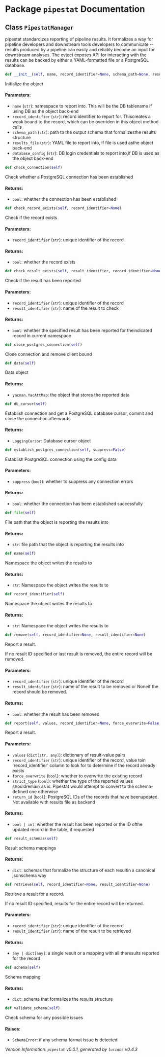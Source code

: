 <script>
document.addEventListener('DOMContentLoaded', (event) => {
  document.querySelectorAll('h3 code').forEach((block) => {
    hljs.highlightBlock(block);
  });
});
</script>

<style>
h3 .content { 
    padding-left: 22px;
    text-indent: -15px;
 }
h3 .hljs .content {
    padding-left: 20px;
    margin-left: 0px;
    text-indent: -15px;
    martin-bottom: 0px;
}
h4 .content, table .content, p .content, li .content { margin-left: 30px; }
h4 .content { 
    font-style: italic;
    font-size: 1em;
    margin-bottom: 0px;
}

</style>


# Package `pipestat` Documentation

## <a name="PipestatManager"></a> Class `PipestatManager`
pipestat standardizes reporting of pipeline results. It formalizes a way for pipeline developers and downstream tools developers to communicate -- results produced by a pipeline can easily and reliably become an input for downstream analyses. The ovject exposes API for interacting with the results can be backed by either a YAML-formatted file or a PostgreSQL database.


```python
def __init__(self, name, record_identifier=None, schema_path=None, results_file=None, database_config=None)
```

Initialize the object
#### Parameters:

- `name` (`str`):  namespace to report into. This will be the DB tablename if using DB as the object back-end
- `record_identifier` (`str`):  record identifier to report for. Thiscreates a weak bound to the record, which can be overriden in this object method calls
- `schema_path` (`str`):  path to the output schema that formalizesthe results structure
- `results_file` (`str`):  YAML file to report into, if file is used asthe object back-end
- `database_config` (`str`):  DB login credentials to report into,if DB is used as the object back-end




```python
def check_connection(self)
```

Check whether a PostgreSQL connection has been established
#### Returns:

- `bool`:  whether the connection has been established




```python
def check_record_exists(self, record_identifier=None)
```

Check if the record exists
#### Parameters:

- `record_identifier` (`str`):  unique identifier of the record


#### Returns:

- `bool`:  whether the record exists




```python
def check_result_exists(self, result_identifier, record_identifier=None)
```

Check if the result has been reported
#### Parameters:

- `record_identifier` (`str`):  unique identifier of the record
- `result_identifier` (`str`):  name of the result to check


#### Returns:

- `bool`:  whether the specified result has been reported for theindicated record in current namespace




```python
def close_postgres_connection(self)
```

Close connection and remove client bound



```python
def data(self)
```

Data object
#### Returns:

- `yacman.YacAttMap`:  the object that stores the reported data




```python
def db_cursor(self)
```

Establish connection and get a PostgreSQL database cursor, commit and close the connection afterwards
#### Returns:

- `LoggingCursor`:  Database cursor object




```python
def establish_postgres_connection(self, suppress=False)
```

Establish PostgreSQL connection using the config data
#### Parameters:

- `suppress` (`bool`):  whether to suppress any connection errors


#### Returns:

- `bool`:  whether the connection has been established successfully




```python
def file(self)
```

File path that the object is reporting the results into
#### Returns:

- `str`:  file path that the object is reporting the results into




```python
def name(self)
```

Namespace the object writes the results to
#### Returns:

- `str`:  Namespace the object writes the results to




```python
def record_identifier(self)
```

Namespace the object writes the results to
#### Returns:

- `str`:  Namespace the object writes the results to




```python
def remove(self, record_identifier=None, result_identifier=None)
```

Report a result.

If no result ID specified or last result is removed, the entire record
will be removed.
#### Parameters:

- `record_identifier` (`str`):  unique identifier of the record
- `result_identifier` (`str`):  name of the result to be removed or Noneif the record should be removed.


#### Returns:

- `bool`:  whether the result has been removed




```python
def report(self, values, record_identifier=None, force_overwrite=False, strict_type=True, return_id=False)
```

Report a result.
#### Parameters:

- `values` (`dict[str, any]`):  dictionary of result-value pairs
- `record_identifier` (`str`):  unique identifier of the record, value toin 'record_identifier' column to look for to determine if the record already exists
- `force_overwrite` (`bool`):  whether to overwrite the existing record
- `strict_type` (`bool`):  whether the type of the reported values shouldremain as is. Pipestat would attempt to convert to the schema-defined one otherwise
- `return_id` (`bool`):  PostgreSQL IDs of the records that have beenupdated. Not available with results file as backend


#### Returns:

- `bool | int`:  whether the result has been reported or the ID ofthe updated record in the table, if requested




```python
def result_schemas(self)
```

Result schema mappings
#### Returns:

- `dict`:  schemas that formalize the structure of each resultin a canonical jsonschema way




```python
def retrieve(self, record_identifier=None, result_identifier=None)
```

Retrieve a result for a record.

If no result ID specified, results for the entire record will
be returned.
#### Parameters:

- `record_identifier` (`str`):  unique identifier of the record
- `result_identifier` (`str`):  name of the result to be retrieved


#### Returns:

- `any | dict[any]`:  a single result or a mapping with all theresults reported for the record




```python
def schema(self)
```

Schema mapping
#### Returns:

- `dict`:  schema that formalizes the results structure




```python
def validate_schema(self)
```

Check schema for any possible issues
#### Raises:

- `SchemaError`:  if any schema format issue is detected







*Version Information: `pipestat` v0.0.1, generated by `lucidoc` v0.4.3*